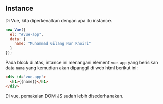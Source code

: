 ## Instance

Di Vue, kita diperkenalkan dengan apa itu instance.

```javascript
new Vue({
  el: "#vue-app",
  data: {
    name: "Muhammad Gilang Nur Khoiri"
  }
});
```

Pada block di atas, intance ini menangani element `vue-app` yang berisikan data `name` yang kemudian akan dipanggil di web html berikut ini:

```html
<div id="vue-app">
  <h1>{{name}}</h1>
</div>
```

Di vue, pemakaian DOM JS sudah lebih disederhanakan.
